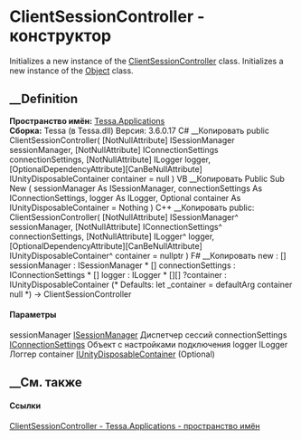# ClientSessionController - конструктор
Initializes a new instance of the
[ClientSessionController](T_Tessa_Applications_ClientSessionController.htm)
class. Initializes a new instance of the
[Object](https://learn.microsoft.com/dotnet/api/system.object) class.
## __Definition
 **Пространство имён:** [Tessa.Applications](N_Tessa_Applications.htm)  
 **Сборка:** Tessa (в Tessa.dll) Версия: 3.6.0.17
C# __Копировать
     public ClientSessionController(
    	[NotNullAttribute] ISessionManager sessionManager,
    	[NotNullAttribute] IConnectionSettings connectionSettings,
    	[NotNullAttribute] ILogger logger,
    	[OptionalDependencyAttribute][CanBeNullAttribute] IUnityDisposableContainer container = null
    )
VB __Копировать
     Public Sub New ( 
    	<NotNullAttribute> sessionManager As ISessionManager,
    	<NotNullAttribute> connectionSettings As IConnectionSettings,
    	<NotNullAttribute> logger As ILogger,
    	<OptionalDependencyAttribute><CanBeNullAttribute> Optional container As IUnityDisposableContainer = Nothing
    )
C++ __Копировать
     public:
    ClientSessionController(
    	[NotNullAttribute] ISessionManager^ sessionManager, 
    	[NotNullAttribute] IConnectionSettings^ connectionSettings, 
    	[NotNullAttribute] ILogger^ logger, 
    	[OptionalDependencyAttribute][CanBeNullAttribute] IUnityDisposableContainer^ container = nullptr
    )
F# __Копировать
     new : 
            [<NotNullAttribute>] sessionManager : ISessionManager * 
            [<NotNullAttribute>] connectionSettings : IConnectionSettings * 
            [<NotNullAttribute>] logger : ILogger * 
            [<OptionalDependencyAttribute>][<CanBeNullAttribute>] ?container : IUnityDisposableContainer 
    (* Defaults:
            let _container = defaultArg container null
    *)
    -> ClientSessionController
#### Параметры
sessionManager [ISessionManager](T_Tessa_Platform_Runtime_ISessionManager.htm)
     Диспетчер сессий 
connectionSettings
[IConnectionSettings](T_Tessa_Platform_Runtime_IConnectionSettings.htm)
     Объект с настройками подключения 
logger ILogger
     Логгер 
container
[IUnityDisposableContainer](T_Tessa_Platform_IUnityDisposableContainer.htm)
(Optional)
##  __См. также
#### Ссылки
[ClientSessionController - ](T_Tessa_Applications_ClientSessionController.htm)
[Tessa.Applications - пространство имён](N_Tessa_Applications.htm)
